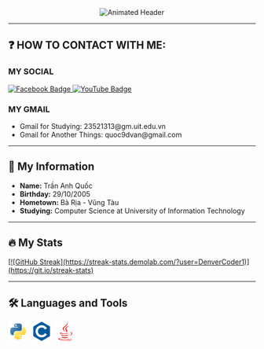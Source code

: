 <div id="header" align="center">
  <img src="https://media.giphy.com/media/KyIaRm6jYlAGyJ86zH/giphy-downsized.gif" width="500" alt="Animated Header"/>
</div>

<hr/>

<section>
  <h2>❓ HOW TO CONTACT WITH ME:</h2>

  <h3>MY SOCIAL</h3>
  <div id="badges" align="left">
    <a href="https://www.facebook.com/profile.php?id=100030206527942">
      <img src="https://img.shields.io/badge/FaceBook-blue?style=for-the-badge&logo=Facebook&logoColor=white" alt="Facebook Badge"/>
    </a>
    <a href="https://www.youtube.com/channel/UCkL-qp-HShh4lLkcrm-Ur6g">
      <img src="https://img.shields.io/badge/YouTube-red?style=for-the-badge&logo=youtube&logoColor=white" alt="YouTube Badge"/>
    </a>
  </div>

  <h3>MY GMAIL</h3>
  <ul>
    <li>Gmail for Studying: 23521313@gm.uit.edu.vn</li>
    <li>Gmail for Another Things: quoc9dvan@gmail.com</li>
  </ul>
</section>

<hr/>

<section>
  <h2>🚀 My Information</h2>
  <ul>
    <li><strong>Name:</strong> Trần Anh Quốc</li>
    <li><strong>Birthday:</strong> 29/10/2005</li>
    <li><strong>Hometown:</strong> Bà Rịa - Vũng Tàu</li>
    <li><strong>Studying:</strong> Computer Science at University of Information Technology</li>
  </ul>
</section>

<hr/>

<section>
  <h2>🔥 My Stats</h2>
  <a href="https://git.io/streak-stats">
    [![GitHub Streak](https://streak-stats.demolab.com/?user=DenverCoder1)](https://git.io/streak-stats)
  </a>
</section>

<hr/>

<section>
  <h2>🛠 Languages and Tools</h2>
  <div>
    <img src="https://github.com/devicons/devicon/blob/master/icons/python/python-original.svg" title="Python" alt="Python" width="40" height="40"/>&nbsp;
    <img src="https://github.com/devicons/devicon/blob/master/icons/c/c-plain.svg" title="C" alt="C" width="40" height="40"/>&nbsp;
    <img src="https://github.com/devicons/devicon/blob/master/icons/java/java-plain.svg" title="Java" alt="Java" width="40" height="40"/>&nbsp;
  </div>
</section>
